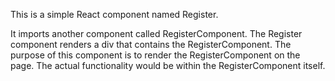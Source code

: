 This is a simple React component named Register.

It imports another component called RegisterComponent.
The Register component renders a div that contains the RegisterComponent.
The purpose of this component is to render the RegisterComponent on the page. The actual functionality would be within the RegisterComponent itself.

